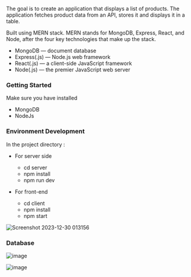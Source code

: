The goal is to create an application that displays a list of products. The application fetches product data from an API, stores it and displays it in a table.

Built using MERN stack. MERN stands for MongoDB, Express, React, and Node, after the four key technologies that make up the stack.

- MongoDB — document database
- Express(.js) — Node.js web framework
- React(.js) — a client-side JavaScript framework
- Node(.js) — the premier JavaScript web server

### Getting Started

Make sure you have installed
- MongoDB
- NodeJs

### Environment Development

In the project directory :

- For server side
    - cd server
    - npm install
    - npm run dev

- For front-end
    - cd client
    - npm install
    - npm start

![Screenshot 2023-12-30 013156](https://github.com/Bipasha0431/ZenTrades-ProductApiTask/assets/88484722/b50adce6-ac7e-41a9-8c5d-f1f3b085f7c7)



### Database

![image](https://github.com/Bipasha0431/ZenTrades-ProductApiTask/assets/88484722/bdad6e5e-b664-4044-b0c5-1bdbfd02ac18)


![image](https://github.com/Bipasha0431/ZenTrades-ProductApiTask/assets/88484722/0c0f4509-af87-484f-8f66-8aba191f572a)



